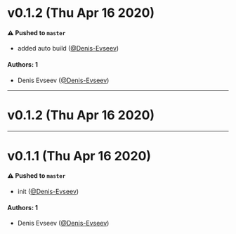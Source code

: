 # v0.1.2 (Thu Apr 16 2020)

#### ⚠️  Pushed to `master`

- added auto build ([@Denis-Evseev](https://github.com/Denis-Evseev))

#### Authors: 1

- Denis Evseev ([@Denis-Evseev](https://github.com/Denis-Evseev))

---

# v0.1.2 (Thu Apr 16 2020)



---

# v0.1.1 (Thu Apr 16 2020)

#### ⚠️  Pushed to `master`

- init ([@Denis-Evseev](https://github.com/Denis-Evseev))

#### Authors: 1

- Denis Evseev ([@Denis-Evseev](https://github.com/Denis-Evseev))